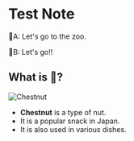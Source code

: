 # Test Note

🌰A: Let's go to the zoo.

🌰B: Let's go!!

## What is 🌰?

![Chestnut](https://staticcookist.akamaized.net/wp-content/uploads/sites/22/2021/10/iStock-914833460.jpg?im=AspectCrop=(16,9);Resize,width=570)

+ **Chestnut** is a type of nut.
+ It is a popular snack in Japan.
+ It is also used in various dishes.
